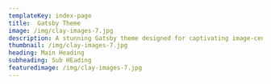 ```yaml
---
templateKey: index-page
title:  Gatsby Theme 
image: /img/clay-images-7.jpg
description: A stunning Gatsby theme designed for captivating image-centric websites, perfect for photographers, portfolios, and blogs.
thumbnail: /img/clay-images-7.jpg
heading: Main Heading
subheading: Sub HEading
featuredimage: /img/clay-images-7.jpg
---
```

